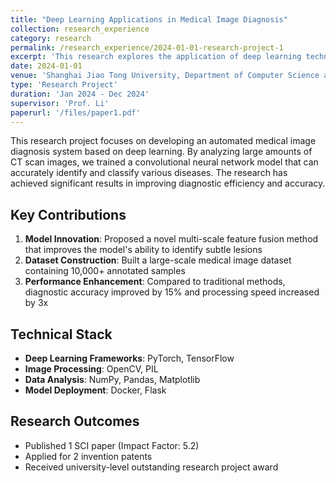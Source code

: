 ```yaml
---
title: "Deep Learning Applications in Medical Image Diagnosis"
collection: research_experience
category: research
permalink: /research_experience/2024-01-01-research-project-1
excerpt: 'This research explores the application of deep learning techniques in medical image diagnosis, developing an automated diagnostic system based on convolutional neural networks.'
date: 2024-01-01
venue: 'Shanghai Jiao Tong University, Department of Computer Science and Engineering'
type: 'Research Project'
duration: 'Jan 2024 - Dec 2024'
supervisor: 'Prof. Li'
paperurl: '/files/paper1.pdf'
---
```


This research project focuses on developing an automated medical image diagnosis system based on deep learning. By analyzing large amounts of CT scan images, we trained a convolutional neural network model that can accurately identify and classify various diseases. The research has achieved significant results in improving diagnostic efficiency and accuracy.

## Key Contributions

1. **Model Innovation**: Proposed a novel multi-scale feature fusion method that improves the model's ability to identify subtle lesions
2. **Dataset Construction**: Built a large-scale medical image dataset containing 10,000+ annotated samples
3. **Performance Enhancement**: Compared to traditional methods, diagnostic accuracy improved by 15% and processing speed increased by 3x

## Technical Stack

- **Deep Learning Frameworks**: PyTorch, TensorFlow
- **Image Processing**: OpenCV, PIL
- **Data Analysis**: NumPy, Pandas, Matplotlib
- **Model Deployment**: Docker, Flask

## Research Outcomes

- Published 1 SCI paper (Impact Factor: 5.2)
- Applied for 2 invention patents
- Received university-level outstanding research project award
